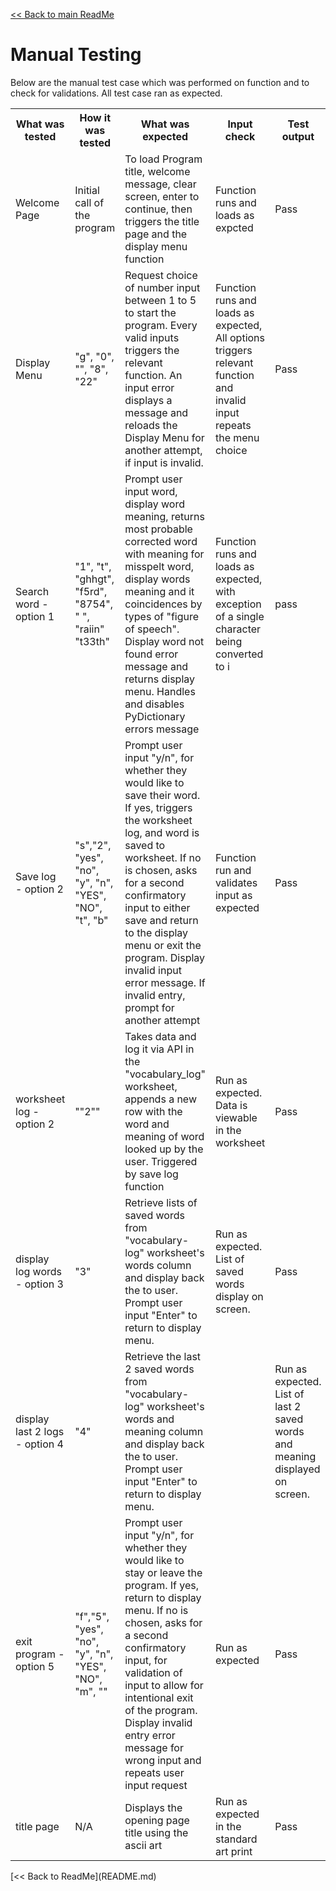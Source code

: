 [<< Back to main ReadMe](README.md)

# Manual Testing


Below are the manual test case which was performed on function and to check for validations. All test case ran as expected.

<table>
  <tr>
    <th>What was tested</th>
    <th>How it was tested</th>
    <th>What was expected</th>
    <th>lnput check</th>
    <th>Test output</th>
  </tr>
  <tr>
    <td>Welcome Page</td>
    <td>Initial call of the program</td>
    <td>To load Program title, welcome message, clear screen, enter to continue, then triggers the title page and the display menu function</td>
    <td>Function runs and loads as expcted</td>
    <td>Pass</td>
  </tr>
  <tr>
    <td>Display Menu</td>
    <td>"g", "0", "", "8", "22"</td>
    <td>Request choice of number input between 1 to 5 to start the program. Every valid inputs triggers the relevant function. An input error displays a message and reloads the Display Menu for another attempt, if input is invalid.</td>
    <td>Function runs and loads as expected, All options triggers relevant function and invalid input repeats the menu choice</td>
    <td>Pass</td>
  </tr>
  <tr>
    <td>Search word - option 1</td>
    <td>"1", "t", "ghhgt", "f5rd", "8754", " ", "raiin" "t33th"</td>
    <td>Prompt user input word, display word meaning, returns most probable corrected word with meaning for misspelt word, display words meaning and it coincidences by types of "figure of speech". Display word not found error message and returns display menu. Handles and disables PyDictionary errors message</td>
    <td>Function runs and loads as expected, with exception of a single character being converted to i</td>
    <td>pass</td>
    </tr>
  <tr>
    <td>Save log - option 2</td>
    <td>"s","2", "yes", "no", "y", "n", "YES", "NO", "t", "b"</td>
    <td>Prompt user input "y/n", for whether they would like to save their word. If yes, triggers the worksheet log, and word is saved to worksheet. If no is chosen, asks for a second confirmatory input to either save and return to the display menu or exit the program. Display invalid input error message. If invalid entry, prompt for another attempt</td>
    <td>Function run and validates input as expected</td>
    <td>Pass</td>
  </tr>
  <tr>
    <td>worksheet log - option 2</td>
    <td>""2""</td>
    <td>Takes data and log it via API in the "vocabulary_log" worksheet, appends a new row with the word and meaning of word
    looked up by the user. Triggered by save log function</td>
    <td>Run as expected. Data is viewable in the worksheet</td>
    <td>Pass</td>
  </tr>
  <tr>
    <td>display log words - option 3</td>
    <td>"3"</td>
    <td>Retrieve lists of saved words
    from "vocabulary-log" worksheet's words column and display back the to user. Prompt user input "Enter" to return to display menu.</td>
    <td>Run as expected. List of saved words display on screen.</td>
    <td>Pass</td>
  </tr>
  <tr>
    <td>display last 2 logs - option 4</td>
    <td>"4"</td>
    <td>Retrieve the last 2 saved words from "vocabulary-log" worksheet's words and meaning column and display back the to user. 
    Prompt user input "Enter" to return to display menu.<td>
    <td>Run as expected. List of last 2 saved words and meaning displayed on screen.</td>
    <td>Pass</td>
  </tr>
  <tr>
    <td>exit program - option 5</td>
    <td>"f","5", "yes", "no", "y", "n", "YES", "NO", "m", ""</td>
    <td>Prompt user input "y/n", for whether they would like to stay or leave the program. If yes, return to display menu. If no is chosen, asks for a second confirmatory input, for validation of input to allow for intentional exit of the program. Display invalid entry error message for wrong input and repeats user input request</td>
    <td>Run as expected</td>
    <td>Pass</td>
  </tr>
  <tr>
    <td>title page</td>
    <td>N/A</td>
    <td>Displays the opening page title using the ascii art</td>
    <td>Run as expected in the standard art print</td>
    <td>Pass</td>
  </tr>
</table>
[<< Back to ReadMe](README.md)
